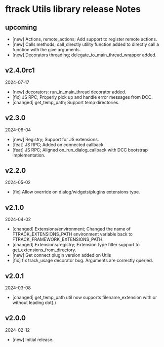 # ftrack Utils library release Notes


## upcoming

* [new] Actions, remote_actions; Add support to register remote actions.
* [new] Calls methods; call_directly utility function added to directly call a function with the give arguments.
* [new] Decorators threading; delegate_to_main_thread_wrapper added.


## v2.4.0rc1
2024-07-17

* [new] decorators; run_in_main_thread decorator added.
* [fix] JS RPC; Properly pick up and handle error messages from DCC.
* [changed] get_temp_path; Support temp directories.


## v2.3.0
2024-06-04

* [new] Registry; Support for JS extensions.
* [feat] JS RPC; Added on connected callback.
* [feat] JS RPC; Aligned on_run_dialog_callback with DCC bootstrap implementation.


## v2.2.0
2024-05-02

* [fix] Allow override on dialog/widgets/plugins extensions type.

## v2.1.0
2024-04-02

* [changed] Extensions/environment; Changed the name of FTRACK_EXTENSIONS_PATH environment variable back to FTRACK_FRAMEWORK_EXTENSIONS_PATH.
* [changed] Extensions/registry; Extension type filter support to get_extensions_from_directory.
* [new] Get connect plugin version added on Utils
* [fix] fix track_usage decorator bug. Arguments are correctly queried.


## v2.0.1
2024-03-08

* [changed] get_temp_path util now supports filename_extension with or without leading dot(.)


## v2.0.0
2024-02-12

*  [new] Initial release.
